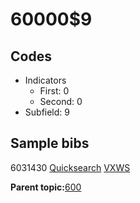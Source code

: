 # 60000$9

## Codes

-   Indicators
    -   First: 0
    -   Second: 0
-   Subfield: 9

## Sample bibs

6031430 [Quicksearch](https://search.library.yale.edu/catalog/6031430) [VXWS](http://prodorbis.library.yale.edu:7014/vxws/GetHoldingsService?bibId=6031430)

**Parent topic:**[600](../../tags/600/600.md)

